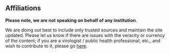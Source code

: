 ## Affiliations
**Please note, we are not speaking on behalf of any institution**.

We are doing out best to include only trusted sources and maintain the site updated. Please let us know if there are issues with
the veracity or currency of the content; if you are a virologist / public health professional, etc., and wish to contribute to it, please go [here](https://github.com/flattenthecurve/guide#how-to-contribute).

